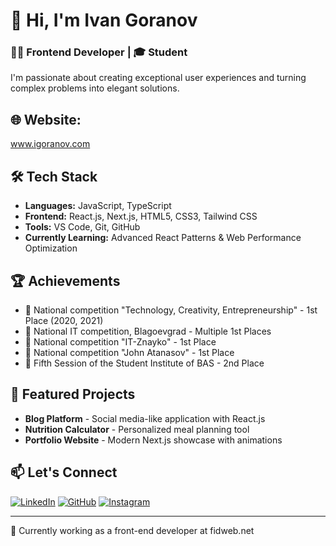 

# 👋 Hi, I'm Ivan Goranov

### 👨‍💻 Frontend Developer | 🎓 Student 

I'm passionate about creating exceptional user experiences and turning complex problems into elegant solutions.

## 🌐 Website:
www.igoranov.com

## 🛠️ Tech Stack
- **Languages:** JavaScript, TypeScript
- **Frontend:** React.js, Next.js, HTML5, CSS3, Tailwind CSS
- **Tools:** VS Code, Git, GitHub
- **Currently Learning:** Advanced React Patterns & Web Performance Optimization

## 🏆 Achievements
- 🥇 National competition "Technology, Creativity, Entrepreneurship" - 1st Place (2020, 2021)
- 🥇 National IT competition, Blagoevgrad - Multiple 1st Places
- 🥇 National competition "IT-Znayko" - 1st Place
- 🥇 National competition "John Atanasov" - 1st Place
- 🥈 Fifth Session of the Student Institute of BAS - 2nd Place

## 🚀 Featured Projects
- **Blog Platform** - Social media-like application with React.js
- **Nutrition Calculator** - Personalized meal planning tool
- **Portfolio Website** - Modern Next.js showcase with animations


## 📫 Let's Connect
[![LinkedIn](https://img.shields.io/badge/LinkedIn-0077B5?style=for-the-badge&logo=linkedin&logoColor=white)](https://www.linkedin.com/in/ivan-goranov/)
[![GitHub](https://img.shields.io/badge/GitHub-100000?style=for-the-badge&logo=github&logoColor=white)](https://github.com/IvanGoranov02)
[![Instagram](https://img.shields.io/badge/Instagram-E4405F?style=for-the-badge&logo=instagram&logoColor=white)](https://www.instagram.com/ivgoranov/)

---
💼 Currently working as a front-end developer at fidweb.net
